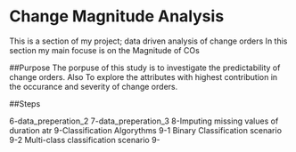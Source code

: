 # Change Magnitude Analysis
This is a section of my project; data driven analysis of change orders
In this section my main focuse is on the Magnitude of COs

##Purpose
The porpuse of this study is to investigate the predictability of change orders.
Also To explore the attributes with highest contribution in the occurance and severity of change orders.

##Steps

6-data_preperation_2
7-data_preperation_3
8-Imputing missing values of duration atr
9-Classification Algorythms
   9-1 Binary Classification scenario
   9-2 Multi-class classification scenario
   9-
